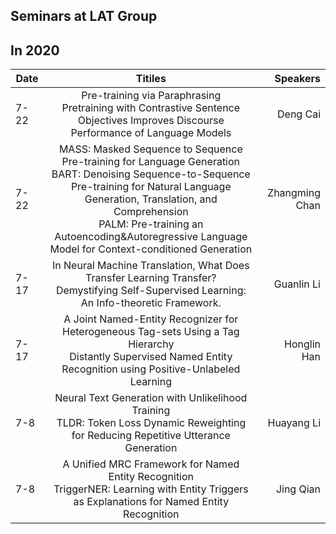 ## Seminars at LAT Group

## In 2020

| Date   |      Titiles      |  Speakers |
|----------|:-------------:|------:|
| 7-22 |  Pre-training via Paraphrasing <br /> Pretraining with Contrastive Sentence Objectives Improves Discourse Performance of Language Models  | Deng Cai |
| 7-22 |    MASS: Masked Sequence to Sequence Pre-training for Language Generation <br /> BART: Denoising Sequence-to-Sequence Pre-training for Natural Language Generation, Translation, and Comprehension <br />  PALM: Pre-training an Autoencoding&Autoregressive Language Model for Context-conditioned Generation  |   Zhangming Chan |
| 7-17 |  In Neural Machine Translation, What Does Transfer Learning Transfer? <br /> Demystifying Self-Supervised Learning: An Info-theoretic Framework.  | Guanlin Li 
| 7-17 |    A Joint Named-Entity Recognizer for Heterogeneous Tag-sets Using a Tag Hierarchy <br /> Distantly Supervised Named Entity Recognition using Positive-Unlabeled Learning  |   Honglin Han |
| 7-8 |    Neural Text Generation with Unlikelihood Training <br /> TLDR: Token Loss Dynamic Reweighting for Reducing Repetitive Utterance Generation  |   Huayang Li |
| 7-8 |    A Unified MRC Framework for Named Entity Recognition <br /> TriggerNER: Learning with Entity Triggers as Explanations for Named Entity Recognition  |   Jing Qian |

<!---
<table>
    <thead>
        <tr>
            <th>Layer 1</th>
            <th>Layer 2</th>
            <th>Layer 3</th>
        </tr>
    </thead>
    <tbody>
        <tr>
            <td rowspan=4>L1 Name</td>
            <td rowspan=2>L2 Name A</td>
            <td>L3 Name A</td>
        </tr>
        <tr>
            <td>L3 Name B</td>
        </tr>
        <tr>
            <td rowspan=2>L2 Name B</td>
            <td>L3 Name C</td>
        </tr>
        <tr>
            <td>L3 Name D</td>
        </tr>
    </tbody>
</table>
--->
